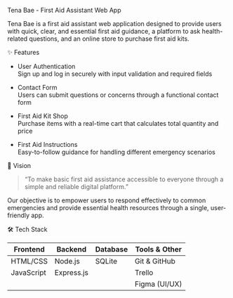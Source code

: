 Tena Bae - First Aid Assistant Web App

Tena Bae is a first aid assistant web application designed to provide users with quick, clear, and essential first aid guidance, a platform to ask health-related questions, and an online store to purchase first aid kits.

 ✨ Features

- User Authentication  
  Sign up and log in securely with input validation and required fields

- Contact Form  
  Users can submit questions or concerns through a functional contact form

- First Aid Kit Shop  
  Purchase items with a real-time cart that calculates total quantity and price

- First Aid Instructions  
  Easy-to-follow guidance for handling different emergency scenarios

🎯 Vision

> “To make basic first aid assistance accessible to everyone through a simple and reliable digital platform.”

Our objective is to empower users to respond effectively to common emergencies and provide essential health resources through a single, user-friendly app.

🛠 Tech Stack

| Frontend     | Backend    | Database | Tools & Other |
|--------------|------------|----------|----------------|
| HTML/CSS     | Node.js    | SQLite   | Git & GitHub   |
| JavaScript   | Express.js |          | Trello         |
|              |            |          | Figma (UI/UX)  |

